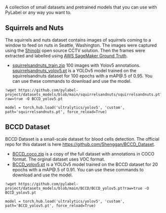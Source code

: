 A collection of small datasets and pretrained models that you can use with PyLabel or any way you want to.

## Squirrels and Nuts
The squirrels and nuts dataset contains images of squirrels coming to a window to feed on nuts in Seattle, Washington.  The images were captured using the [Shinobi](https://shinobi.video/) open source CCTV solution. Then the frames were extracted and labelled using [AWS SageMaker Ground Truth](https://aws.amazon.com/sagemaker/data-labeling/). 
- [squirrelsandnuts_train.zip](squirrelsandnuts/squirrelsandnuts_train.zip) 100 images with Yolov5 annotations.
[squirrelsandnuts_yolov5.pt](squirrelsandnuts/squirrelsandnuts_yolov5.pt) is a YOLOv5 model trained on the squirrelsandnuts dataset for 100 epochs with a mAP@.5 of 0.95.  You can use these commands to download and use the model. 
```
!wget https://github.com/pylabel-project/datasets_models/blob/main/squirrelsandnuts/squirrelsandnuts.pt?raw=true -O BCCD_yolov5.pt

model = torch.hub.load('ultralytics/yolov5', 'custom', path='squirrelsandnuts.pt', force_reload=True) 
```

## BCCD Dataset
BCCD Dataset is a small-scale dataset for blood cells detection. The official repo for this dataset is here https://github.com/Shenggan/BCCD_Dataset.
-  [BCCD_coco.zip](BCCD/BCCD_coco.zip) is a copy of the full dataset with annotations in COCO format. The orginal dataset uses VOC format.
- [BCCD_yolov5.pt](BCCD/BCCD_yolov5.pt) is a YOLOv5 model trained on the BCCD dataset for 20 epochs with a mAP@.5 of 0.91.  You can use these commands to download and use the model. 

```
!wget https://github.com/pylabel-project/datasets_models/blob/main/BCCD/BCCD_yolov5.pt?raw=true -O BCCD_yolov5.pt

model = torch.hub.load('ultralytics/yolov5', 'custom', path='BCCD_yolov5.pt', force_reload=True) 
```


